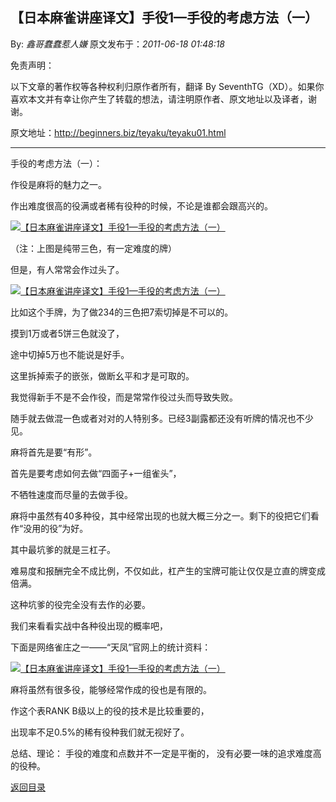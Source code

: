 ## 【日本麻雀讲座译文】手役1—手役的考虑方法（一）

By: *鑫哥蠢蠢惹人嫌* 原文发布于：*2011-06-18 01:48:18*

免责声明：

以下文章的著作权等各种权利归原作者所有，翻译 By
SeventhTG（XD）。如果你喜欢本文并有幸让你产生了转载的想法，请注明原作者、原文地址以及译者，谢谢。

原文地址：http://beginners.biz/teyaku/teyaku01.html

------------------------------------------------------------------------------------

手役的考虑方法（一）：

作役是麻将的魅力之一。

作出难度很高的役满或者稀有役种的时候，不论是谁都会跟高兴的。

[![【日本麻雀讲座译文】手役1&mdash;手役的考虑方法（一）](http://s12.sinaimg.cn/middle/7f78b76fxa5ec07c11fbb&amp;690)](http://photo.blog.sina.com.cn/showpic.html#blogid=7f78b76f0100sqdb&url=http://s12.sinaimg.cn/orignal/7f78b76fxa5ec07c11fbb)

（注：上图是纯带三色，有一定难度的牌）

但是，有人常常会作过头了。

[![【日本麻雀讲座译文】手役1&mdash;手役的考虑方法（一）](http://s7.sinaimg.cn/middle/7f78b76fxa5ec1044b5d6&amp;690)](http://photo.blog.sina.com.cn/showpic.html#blogid=7f78b76f0100sqdb&url=http://s7.sinaimg.cn/orignal/7f78b76fxa5ec1044b5d6)

比如这个手牌，为了做234的三色把7索切掉是不可以的。

摸到1万或者5饼三色就没了，

途中切掉5万也不能说是好手。

这里拆掉索子的嵌张，做断幺平和才是可取的。

我觉得新手不是不会作役，而是常常作役过头而导致失败。

随手就去做混一色或者对对的人特别多。已经3副露都还没有听牌的情况也不少见。

麻将首先是要“有形”。

首先是要考虑如何去做“四面子+一组雀头”，

不牺牲速度而尽量的去做手役。

麻将中虽然有40多种役，其中经常出现的也就大概三分之一。剩下的役把它们看作“没用的役”为好。

其中最坑爹的就是三杠子。

难易度和报酬完全不成比例，不仅如此，杠产生的宝牌可能让仅仅是立直的牌变成倍满。

这种坑爹的役完全没有去作的必要。

我们来看看实战中各种役出现的概率吧，

下面是网络雀庄之一——“天凤”官网上的统计资料：

[![【日本麻雀讲座译文】手役1&mdash;手役的考虑方法（一）](http://s9.sinaimg.cn/middle/7f78b76fxa5ec3ba16918&amp;690)](http://photo.blog.sina.com.cn/showpic.html#blogid=7f78b76f0100sqdb&url=http://s9.sinaimg.cn/orignal/7f78b76fxa5ec3ba16918)

麻将虽然有很多役，能够经常作成的役也是有限的。

作这个表RANK B级以上的役的技术是比较重要的，

出现率不足0.5%的稀有役种我们就无视好了。

总结、理论：
手役的难度和点数并不一定是平衡的，
没有必要一味的追求难度高的役种。

[返回目录](index.html)
